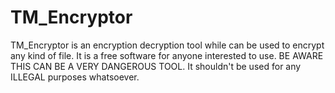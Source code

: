 # TM_Encryptor
TM_Encryptor is an encryption decryption tool while can be used to encrypt any kind of file. It is a free software for anyone interested to use. BE AWARE THIS CAN BE A VERY DANGEROUS TOOL. It shouldn't be used for  any ILLEGAL purposes whatsoever.
